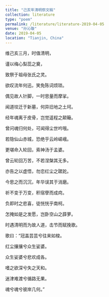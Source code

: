 ```yaml
---
title: "己亥年清明祭文稿"
collection: literature
type: "poem"
permalink: /literature/literature-2019-04-05
venue: "孙沁璇"
date: 2019-04-05
location: "Tianjin, China"
---
```


维己亥三月，时值清明，

谨以梅心梨蕊之奠，

致祭于祖母张氏之灵。

欲叹流年何迅，笑免陈词烦琐。

偶见故人针脚，一时思量而摩挲。

闻道坟迁于新墓，何异旧地之土坷。

经年魂离于皮骨，岂觉遥程之颠簸。

曾问魂归何处，可闻得尘世吟哦。

若隐仙山赤城，恐绝乎云岭嵯峨。

更堪命入轮回，索神汤于孟婆。

曾云轮回万苦，不若涅槃其无多。

亦告之以虚悟，勿恋红尘之蹉跎。

今思之而沉沉，年华误其于消磨。

祈不变于万变，积宿孽而成疴。

负即时之悲喜，徒恍恍乎南柯。

怎掩如是之发愿，岂卧空山之薜萝。

时遇清明而为故人道，击节而赋挽歌。

歌曰：“冠盖芸芸兮往来如梭。

红尘攘攘兮众生娑婆。

众生娑婆兮悲欢成各。

嗜之欲深兮失之天和。

迷津难渡兮循路无果。

魂兮魂兮彼岸几何。”